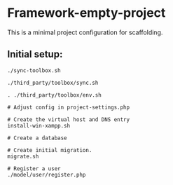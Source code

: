 # Framework-empty-project

This is a minimal project configuration for scaffolding.

## Initial setup:

```
./sync-toolbox.sh

./third_party/toolbox/sync.sh

. ./third_party/toolbox/env.sh

# Adjust config in project-settings.php

# Create the virtual host and DNS entry
install-win-xampp.sh

# Create a database

# Create initial migration.
migrate.sh

# Register a user
./model/user/register.php

```

